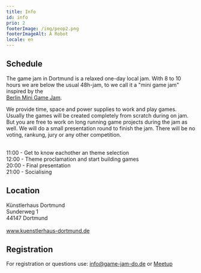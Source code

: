 ```yaml
---
title: Info
id: info
prio: 2
footerImage: /img/peop2.png
footerImageAlt: A Robot
locale: en
---
```

## Schedule 

The game jam in Dortmund is a relaxed one-day local jam. With 8 to 10 hours we are below the usual 48h-jam, to we call it a "mini game jam" inspired by the  
<a href="http://berlinminijam.de">Berlin Mini Game Jam</a>.

We provide time, space and power supplies to work and play games. Usually the games will be created completely from scratch during on jam. 
But you are free to work on long running game projects during the jam as well. We will do a small presentation round to finish the jam.
There will be no voting, rankung, jury or any other competition.

<br>
11:00 - Get to know eachother an theme selection <br>
12:00 - Theme proclamation and start building games<br>
20:00 - Final presentation <br>
21:00 - Socialising <br>

## Location
Künstlerhaus Dortmund<br>
Sunderweg 1<br>
44147 Dortmund<br>
<br>
<a href="http://www.kuenstlerhaus-dortmund.de/" target="_blank">www.kuenstlerhaus-dortmund.de</a>

## Registration
For registration or questions use: <a href="mailto:info@game-jam-do.de">info@game-jam-do.de</a> or <a href="https://www.meetup.com/Game-Developers-Dortmund/">Meetup</a>

